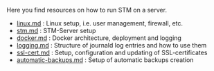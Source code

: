 Here you find resources on how to run STM on a server.

* [linux.md](linux.md) : Linux setup, i.e. user management, firewall, etc.
* [stm.md](stm.md) : STM-Server setup
* [docker.md](docker.md) : Docker architecture, deployment and logging
* [logging.md](logging.md) : Structure of journald log entries and how to use them
* [ssl-cert.md](ssl-cert.md) : Setup, configuration and updating of SSL-certificates
* [automatic-backups.md](automatic-backups.md) : Setup of automatic backups creation
